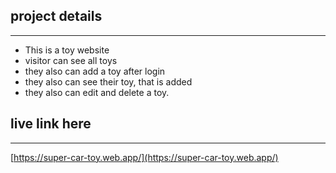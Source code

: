 ## project details
---
- This is a toy website
- visitor can see all toys
- they also can add a toy after login
- they also can see their toy, that is added
- they also can edit and delete a toy.

## live link here
---
[https://super-car-toy.web.app/](https://super-car-toy.web.app/)
